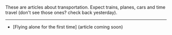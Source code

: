 These are articles about transportation. Expect trains, planes, cars and time travel (don't see those ones? check back yesterday).

---

- [Flying alone for the first time] (article coming soon)
